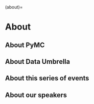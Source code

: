 (about)=
# About
## About PyMC

## About Data Umbrella

## About this series of events

## About our speakers
